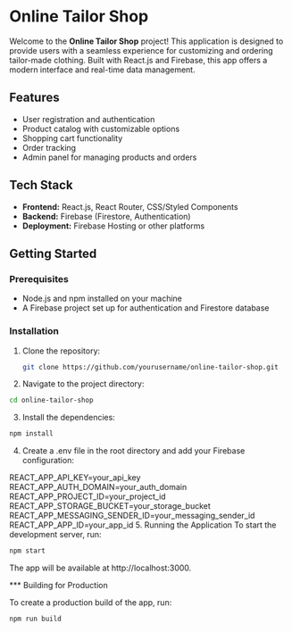 # Online Tailor Shop

Welcome to the **Online Tailor Shop** project! This application is designed to provide users with a seamless experience for customizing and ordering tailor-made clothing. Built with React.js and Firebase, this app offers a modern interface and real-time data management.

## Features

- User registration and authentication
- Product catalog with customizable options
- Shopping cart functionality
- Order tracking
- Admin panel for managing products and orders


## Tech Stack

- **Frontend:** React.js, React Router, CSS/Styled Components
- **Backend:** Firebase (Firestore, Authentication)
- **Deployment:** Firebase Hosting or other platforms

## Getting Started

### Prerequisites

- Node.js and npm installed on your machine
- A Firebase project set up for authentication and Firestore database

### Installation

1. Clone the repository:

   ```bash
   git clone https://github.com/yourusername/online-tailor-shop.git
2. Navigate to the project directory:

```bash
cd online-tailor-shop
```
3. Install the dependencies:

```bash
npm install
```
4. Create a .env file in the root directory and add your Firebase configuration:

REACT_APP_API_KEY=your_api_key
REACT_APP_AUTH_DOMAIN=your_auth_domain
REACT_APP_PROJECT_ID=your_project_id
REACT_APP_STORAGE_BUCKET=your_storage_bucket
REACT_APP_MESSAGING_SENDER_ID=your_messaging_sender_id
REACT_APP_APP_ID=your_app_id
5. Running the Application
To start the development server, run:

```bash
npm start
```
The app will be available at http://localhost:3000.

*** Building for Production

To create a production build of the app, run:

```bash
npm run build
```